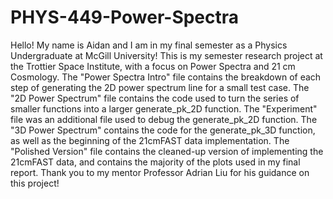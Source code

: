 # PHYS-449-Power-Spectra

Hello! My name is Aidan and I am in my final semester as a Physics Undergraduate at McGill University! This is my semester research project at the Trottier Space Institute, with a focus on Power Spectra and 21 cm Cosmology. The "Power Spectra Intro" file contains the breakdown of each step of generating the 2D power spectrum line for a small test case. The "2D Power Spectrum" file contains the code used to turn the series of smaller functions into a larger generate_pk_2D function. The "Experiment" file was an additional file used to debug the generate_pk_2D function. The "3D Power Spectrum" contains the code for the generate_pk_3D function, as well as the beginning of the 21cmFAST data implementation. The "Polished Version" file contains the cleaned-up version of implementing the 21cmFAST data, and contains the majority of the plots used in my final report. Thank you to my mentor Professor Adrian Liu for his guidance on this project!

